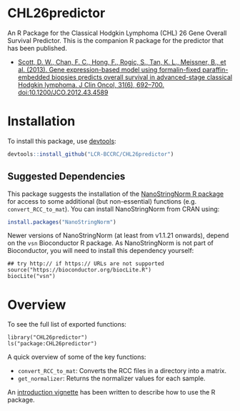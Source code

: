 # CHL26predictor
An R Package for the Classical Hodgkin Lymphoma (CHL) 26 Gene Overall Survival Predictor. This is the companion R package for the predictor that has been published.

* [Scott, D. W., Chan, F. C., Hong, F., Rogic, S., Tan, K. L., Meissner, B., et al. (2013). Gene expression-based model using formalin-fixed paraffin-embedded biopsies predicts overall survival in advanced-stage classical Hodgkin lymphoma. J Clin Oncol, 31(6), 692–700. doi:10.1200/JCO.2012.43.4589](http://www.ncbi.nlm.nih.gov/pubmed/23182984)

# Installation

To install this package, use [devtools](https://cran.r-project.org/web/packages/devtools/index.html):

```r
devtools::install_github("LCR-BCCRC/CHL26predictor")
```

## Suggested Dependencies 

This package suggests the installation of the [NanoStringNorm R package](https://cran.r-project.org/web/packages/NanoStringNorm/index.html) for access to some additional (but non-essential) functions (e.g. `convert_RCC_to_mat`). You can install NanoStringNorm from CRAN using:

```r
install.packages("NanoStringNorm")
```

Newer versions of NanoStringNorm (at least from v1.1.21 onwards), depend on the `vsn` Bioconductor R package. As NanoStringNorm is not part of Bioconductor, you will need to install this dependency yourself:

```{r}
## try http:// if https:// URLs are not supported
source("https://bioconductor.org/biocLite.R")
biocLite("vsn")
```

# Overview

To see the full list of exported functions:

```{r}
library("CHL26predictor")
ls("package:CHL26predictor")
```

A quick overview of some of the key functions:

* `convert_RCC_to_mat`: Converts the RCC files in a directory into a matrix. 
* `get_normalizer`: Returns the normalizer values for each sample.

An [introduction vignette](http://htmlpreview.github.io/?https://github.com/tinyheero/CHL26predictor/blob/master/vignettes/introduction.html) has been written to describe how to use the R package.
